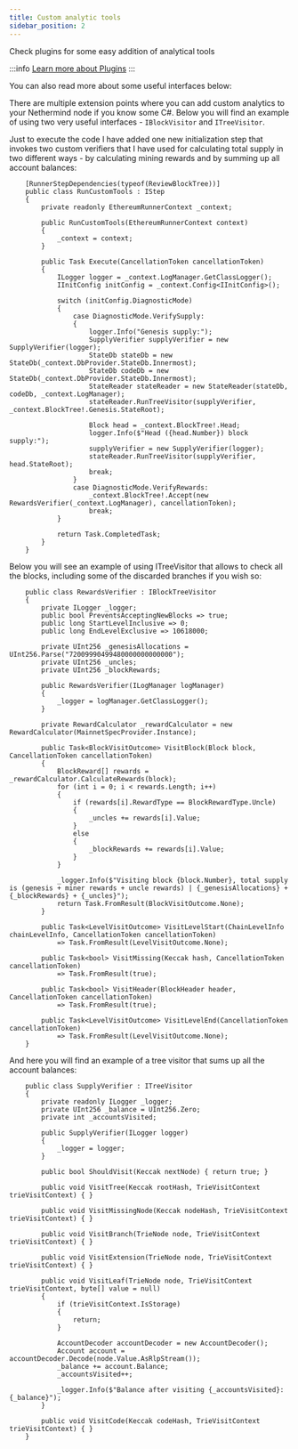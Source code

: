 ```yaml
---
title: Custom analytic tools
sidebar_position: 2
---
```


Check plugins for some easy addition of analytical tools

:::info
[Learn more about Plugins](plugins.md)
:::

You can also read more about some useful interfaces below:

There are multiple extension points where you can add custom analytics to your Nethermind node if you know some C#.
Below you will find an example of using two very useful interfaces - `IBlockVisitor` and `ITreeVisitor`.

Just to execute the code I have added one new initialization step that invokes two custom verifiers that I have used for
calculating total supply in two different ways - by calculating mining rewards and by summing up all account balances:

```
    [RunnerStepDependencies(typeof(ReviewBlockTree))]
    public class RunCustomTools : IStep
    {
        private readonly EthereumRunnerContext _context;

        public RunCustomTools(EthereumRunnerContext context)
        {
            _context = context;
        }

        public Task Execute(CancellationToken cancellationToken)
        {
            ILogger logger = _context.LogManager.GetClassLogger();
            IInitConfig initConfig = _context.Config<IInitConfig>();

            switch (initConfig.DiagnosticMode)
            {
                case DiagnosticMode.VerifySupply:
                {
                    logger.Info("Genesis supply:");
                    SupplyVerifier supplyVerifier = new SupplyVerifier(logger);
                    StateDb stateDb = new StateDb(_context.DbProvider.StateDb.Innermost);
                    StateDb codeDb = new StateDb(_context.DbProvider.StateDb.Innermost);
                    StateReader stateReader = new StateReader(stateDb, codeDb, _context.LogManager);
                    stateReader.RunTreeVisitor(supplyVerifier, _context.BlockTree!.Genesis.StateRoot);

                    Block head = _context.BlockTree!.Head;
                    logger.Info($"Head ({head.Number}) block supply:");
                    supplyVerifier = new SupplyVerifier(logger);
                    stateReader.RunTreeVisitor(supplyVerifier, head.StateRoot);
                    break;
                }
                case DiagnosticMode.VerifyRewards:
                    _context.BlockTree!.Accept(new RewardsVerifier(_context.LogManager), cancellationToken);
                    break;
            }

            return Task.CompletedTask;
        }
    }
```

Below you will see an example of using ITreeVisitor that allows to check all the blocks, including some of the discarded
branches if you wish so:

```
    public class RewardsVerifier : IBlockTreeVisitor
    {
        private ILogger _logger;
        public bool PreventsAcceptingNewBlocks => true;
        public long StartLevelInclusive => 0;
        public long EndLevelExclusive => 10618000;

        private UInt256 _genesisAllocations = UInt256.Parse("72009990499480000000000000");
        private UInt256 _uncles;
        private UInt256 _blockRewards;

        public RewardsVerifier(ILogManager logManager)
        {
            _logger = logManager.GetClassLogger();
        }

        private RewardCalculator _rewardCalculator = new RewardCalculator(MainnetSpecProvider.Instance);

        public Task<BlockVisitOutcome> VisitBlock(Block block, CancellationToken cancellationToken)
        {
            BlockReward[] rewards = _rewardCalculator.CalculateRewards(block);
            for (int i = 0; i < rewards.Length; i++)
            {
                if (rewards[i].RewardType == BlockRewardType.Uncle)
                {
                    _uncles += rewards[i].Value;
                }
                else
                {
                    _blockRewards += rewards[i].Value;
                }
            }

            _logger.Info($"Visiting block {block.Number}, total supply is (genesis + miner rewards + uncle rewards) | {_genesisAllocations} + {_blockRewards} + {_uncles}");
            return Task.FromResult(BlockVisitOutcome.None);
        }

        public Task<LevelVisitOutcome> VisitLevelStart(ChainLevelInfo chainLevelInfo, CancellationToken cancellationToken)
            => Task.FromResult(LevelVisitOutcome.None);

        public Task<bool> VisitMissing(Keccak hash, CancellationToken cancellationToken)
            => Task.FromResult(true);

        public Task<bool> VisitHeader(BlockHeader header, CancellationToken cancellationToken)
            => Task.FromResult(true);

        public Task<LevelVisitOutcome> VisitLevelEnd(CancellationToken cancellationToken)
            => Task.FromResult(LevelVisitOutcome.None);
    }
```

And here you will find an example of a tree visitor that sums up all the account balances:

```
    public class SupplyVerifier : ITreeVisitor
    {
        private readonly ILogger _logger;
        private UInt256 _balance = UInt256.Zero;
        private int _accountsVisited;

        public SupplyVerifier(ILogger logger)
        {
            _logger = logger;
        }

        public bool ShouldVisit(Keccak nextNode) { return true; }

        public void VisitTree(Keccak rootHash, TrieVisitContext trieVisitContext) { }

        public void VisitMissingNode(Keccak nodeHash, TrieVisitContext trieVisitContext) { }

        public void VisitBranch(TrieNode node, TrieVisitContext trieVisitContext) { }

        public void VisitExtension(TrieNode node, TrieVisitContext trieVisitContext) { }

        public void VisitLeaf(TrieNode node, TrieVisitContext trieVisitContext, byte[] value = null)
        {
            if (trieVisitContext.IsStorage)
            {
                return;
            }

            AccountDecoder accountDecoder = new AccountDecoder();
            Account account = accountDecoder.Decode(node.Value.AsRlpStream());
            _balance += account.Balance;
            _accountsVisited++;

            _logger.Info($"Balance after visiting {_accountsVisited}: {_balance}");
        }

        public void VisitCode(Keccak codeHash, TrieVisitContext trieVisitContext) { }
    }
```
